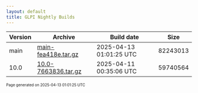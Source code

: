 ```yaml
---
layout: default
title: GLPI Nightly Builds
---
```


Version|Archive|Build date|Size
---|---|---|---
main|[main-fea418e.tar.gz](main-fea418e.tar.gz)|2025-04-13 01:01:25 UTC|82243013
10.0|[10.0-7663836.tar.gz](10.0-7663836.tar.gz)|2025-04-11 00:35:06 UTC|59740564

<font size="1">Page generated on 2025-04-13 01:01:25 UTC</font>

